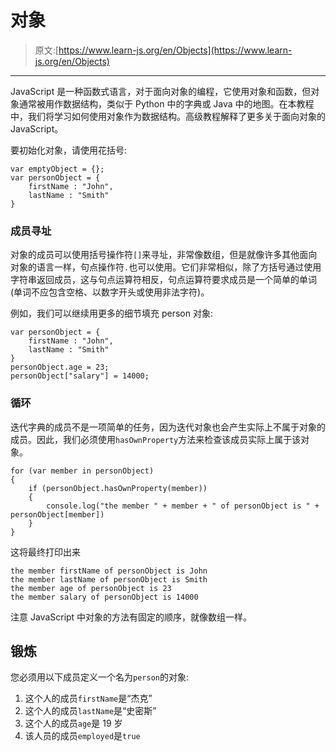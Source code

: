 # 对象

> 原文:[https://www.learn-js.org/en/Objects](https://www.learn-js.org/en/Objects)

* * *

JavaScript 是一种函数式语言，对于面向对象的编程，它使用对象和函数，但对象通常被用作数据结构，类似于 Python 中的字典或 Java 中的地图。在本教程中，我们将学习如何使用对象作为数据结构。高级教程解释了更多关于面向对象的 JavaScript。

要初始化对象，请使用花括号:

```
var emptyObject = {};
var personObject = {
    firstName : "John",
    lastName : "Smith"
} 
```

### 成员寻址

对象的成员可以使用括号操作符`[]`来寻址，非常像数组，但是就像许多其他面向对象的语言一样，句点操作符`.`也可以使用。它们非常相似，除了方括号通过使用字符串返回成员，这与句点运算符相反，句点运算符要求成员是一个简单的单词(单词不应包含空格、以数字开头或使用非法字符)。

例如，我们可以继续用更多的细节填充 person 对象:

```
var personObject = {
    firstName : "John",
    lastName : "Smith"
}
personObject.age = 23;
personObject["salary"] = 14000; 
```

### 循环

迭代字典的成员不是一项简单的任务，因为迭代对象也会产生实际上不属于对象的成员。因此，我们必须使用`hasOwnProperty`方法来检查该成员实际上属于该对象。

```
for (var member in personObject)
{
    if (personObject.hasOwnProperty(member))
    {
        console.log("the member " + member + " of personObject is " + personObject[member])
    }
} 
```

这将最终打印出来

```
the member firstName of personObject is John
the member lastName of personObject is Smith
the member age of personObject is 23
the member salary of personObject is 14000 
```

注意 JavaScript 中对象的方法有固定的顺序，就像数组一样。

## 锻炼

您必须用以下成员定义一个名为`person`的对象:

1.  这个人的成员`firstName`是“杰克”
2.  这个人的成员`lastName`是“史密斯”
3.  这个人的成员`age`是 19 岁
4.  该人员的成员`employed`是`true`
